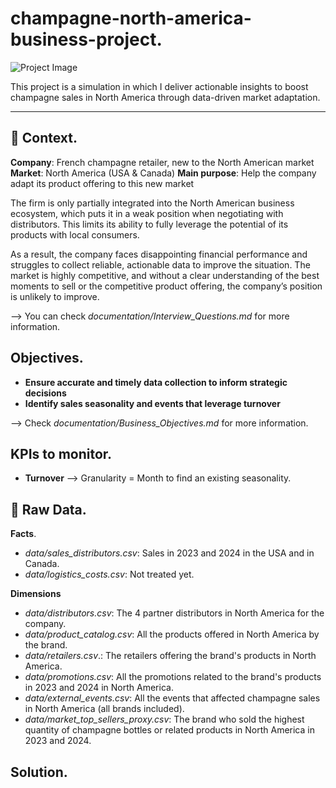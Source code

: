 # champagne-north-america-business-project. 

![Project Image](https://img-3.journaldesfemmes.fr/3B37Y-OvZSFN2LzQvhmANAakuMk=/1500x/smart/b127cd46868e4e0bac10211eaba038cc/ccmcms-jdf/27988869.jpg)

This project is a simulation in which I deliver actionable insights to boost champagne sales in North America through data-driven market adaptation.

---

## 🍾 Context. 

**Company**: French champagne retailer, new to the North American market
**Market**: North America (USA & Canada)
**Main purpose**: Help the company adapt its product offering to this new market

The firm is only partially integrated into the North American business ecosystem, which puts it in a weak position when negotiating with distributors. This limits its ability to fully leverage the potential of its products with local consumers.

As a result, the company faces disappointing financial performance and struggles to collect reliable, actionable data to improve the situation. The market is highly competitive, and without a clear understanding of the best moments to sell or the competitive product offering, the company’s position is unlikely to improve.

--> You can check *documentation/Interview_Questions.md* for more information.

## Objectives. 

- **Ensure accurate and timely data collection to inform strategic decisions**
- **Identify sales seasonality and events that leverage turnover**

--> Check *documentation/Business_Objectives.md* for more information.

## KPIs to monitor. 

- **Turnover** --> Granularity = Month to find an existing seasonality.

## 💽 Raw Data. 

**Facts**. 
- *data/sales_distributors.csv*: Sales in 2023 and 2024 in the USA and in Canada.
- *data/logistics_costs.csv*: Not treated yet.

**Dimensions**
- *data/distributors.csv*: The 4 partner distributors in North America for the company.
- *data/product_catalog.csv*: All the products offered in North America by the brand.
- *data/retailers.csv*.: The retailers offering the brand's products in North America.
- *data/promotions.csv*: All the promotions related to the brand's products in 2023 and 2024 in North America.
- *data/external_events.csv*: All the events that affected champagne sales in North America (all brands included).
- *data/market_top_sellers_proxy.csv*: The brand who sold the highest quantity of champagne bottles or related products in North America in 2023 and 2024.

## Solution. 
